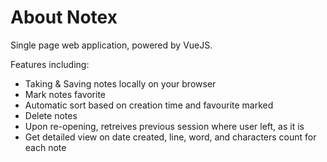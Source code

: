 # About Notex

Single page web application, powered by VueJS. 

Features including:

- Taking & Saving notes locally on your browser 
- Mark notes favorite
- Automatic sort based on creation time and favourite marked
- Delete notes
- Upon re-opening, retreives previous session where user left, as it is
- Get detailed view on date created, line, word, and characters count for each note
